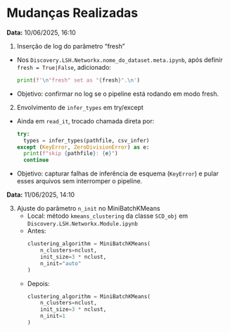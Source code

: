 # Mudanças Realizadas

**Data:** 10/06/2025, 16:10

1. Inserção de log do parâmetro “fresh”  
  - Nos `Discovery.LSH.Networkx.nome_do_dataset.meta.ipynb`, após definir `fresh = True|False`, adicionado:
    ```python
    print(f'\n"fresh" set as "{fresh}".\n')
    ```
  - Objetivo: confirmar no log se o pipeline está rodando em modo fresh.

2. Envolvimento de `infer_types` em try/except  
  - Ainda em `read_it`, trocado chamada direta por:
    ```python
    try:
      types = infer_types(pathfile, csv_infer)
    except (KeyError, ZeroDivisionError) as e:
      print(f"skip {pathfile}: {e}")
      continue
    ```
  - Objetivo: capturar falhas de inferência de esquema (`KeyError`) e pular esses arquivos sem interromper o pipeline.

**Data:** 11/06/2025, 14:10

3. Ajuste do parâmetro `n_init` no MiniBatchKMeans  
   - Local: método `kmeans_clustering` da classe `SCD_obj` em `Discovery.LSH.Networkx.Module.ipynb`  
   - Antes:  
     ```python
     clustering_algorithm = MiniBatchKMeans(
         n_clusters=nclust,
         init_size=3 * nclust,
         n_init="auto"
     )
     ```  
   - Depois:  
     ```python
     clustering_algorithm = MiniBatchKMeans(
         n_clusters=nclust,
         init_size=3 * nclust,
         n_init=1
     )
     ```  